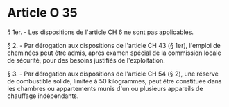 # Article O 35

§ 1er. - Les dispositions de l'article CH 6 ne sont pas applicables.

§ 2. - Par dérogation aux dispositions de l'article CH 43 (§ 1er), l'emploi de cheminées peut être admis, après examen spécial de la commission locale de sécurité, pour des besoins justifiés de l'exploitation.

§ 3. - Par dérogation aux dispositions de l'article CH 54 (§ 2), une réserve de combustible solide, limitée à 50 kilogrammes, peut être constituée dans les chambres ou appartements munis d'un ou plusieurs appareils de chauffage indépendants.
